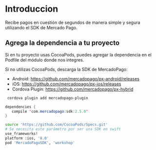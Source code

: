# Introduccion

Recibe pagos en cuestión de segundos de manera simple y segura utilizando el SDK de Mercado Pago.

## Agrega la dependencia a tu proyecto

Si en tu proyecto usas CocoaPods, puedes agregar la dependencia en el Podfile del módulo donde nos integres.

Si no utilizas CocoaPods, descarga la SDK de MercadoPago:

- Android: https://github.com/mercadopago/px-android/releases
- iOS: https://github.com/mercadopago/px-ios/releases
- Cordova Plugin: https://github.com/mercadopago/px-hybrid

```bash
 cordova plugin add mercadopago-plugin
```
```java
dependencies {
   compile 'com.mercadopago:sdk:2.5.0'
}
```
```bash
source 'https://github.com/CocoaPods/Specs.git'
# Se necesita este parámetro por ser una SDK en swift
use_frameworks!
platform :ios, '8.0'
pod 'MercadoPagoSDK', 'workshop'
```
